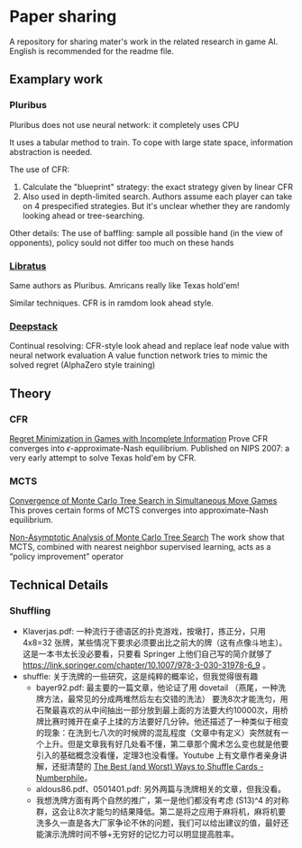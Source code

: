 # Paper sharing
A repository for sharing mater's work in the related research in game AI. English is recommended for the readme file.

## Examplary work
### Pluribus
Pluribus does not use neural network: it completely uses CPU

It uses a tabular method to train. To cope with large state space, information abstraction is needed.

The use of CFR:
1. Calculate the "blueprint" strategy: the exact strategy given by linear CFR
2. Also used in depth-limited search. Authors assume each player can take on 4 prespecified strategies. But it's unclear whether they are randomly looking ahead or tree-searching.

Other details:
The use of baffling: sample all possible hand (in the view of opponents), policy sould not differ too much on these hands 

### [Libratus](https://science.sciencemag.org/content/359/6374/418/tab-pdf)
Same authors as Pluribus. Amricans really like Texas hold'em!

Similar techniques. CFR is in ramdom look ahead style.

### [Deepstack](https://arxiv.org/pdf/1701.01724.pdf)
Continual resolving: 
CFR-style look ahead and replace leaf node value with neural network evaluation
A value function network tries to mimic the solved regret (AlphaZero style training)

## Theory
### CFR
[Regret Minimization in Games with Incomplete Information](http://poker.cs.ualberta.ca/publications/NIPS07-cfr.pdf)
Prove CFR converges into $\epsilon$-approximate-Nash equilibrium. Published on NIPS 2007: a very early attempt to solve Texas hold'em by CFR.

### MCTS
[Convergence of Monte Carlo Tree Search in Simultaneous Move Games](https://papers.nips.cc/paper/2013/file/1579779b98ce9edb98dd85606f2c119d-Paper.pdf)
This proves certain forms of MCTS converges into approximate-Nash equilibrium.

[Non-Asymptotic Analysis of Monte Carlo Tree Search](https://arxiv.org/pdf/1902.05213.pdf)
The work show that MCTS, combined with nearest neighbor supervised learning, acts as a “policy improvement” operator
## Technical Details
### Shuffling
* Klaverjas.pdf: 一种流行于德语区的扑克游戏，按墩打，拣正分，只用 4x8=32 张牌，某些情况下要求必须要出比之前大的牌（这有点像斗地主）。这是一本书太长没必要看，只要看 Springer 上他们自己写的简介就够了 https://link.springer.com/chapter/10.1007/978-3-030-31978-6_9 。
* shuffle: 关于洗牌的一些研究，这是纯粹的概率论，但我觉得很有趣
    * bayer92.pdf: 最主要的一篇文章，他论证了用 dovetail （燕尾，一种洗牌方法，最常见的分成两堆然后左右交错的洗法） 要洗8次才能洗匀，用石聚最喜欢的从中间抽出一部分放到最上面的方法要大约10000次，用桥牌比赛时摊开在桌子上揉的方法要好几分钟。他还描述了一种类似于相变的现象：在洗到七八次的时候牌的混乱程度（文章中有定义）突然就有一个上升。但是文章我有好几处看不懂，第二章那个魔术怎么变也就是他要引入的基础概念没看懂，定理3也没看懂。Youtube 上有文章作者亲身讲解，还挺清楚的 [The Best (and Worst) Ways to Shuffle Cards - Numberphile](https://www.youtube.com/watch?v=AxJubaijQbI)。
    * aldous86.pdf、0501401.pdf: 另外两篇与洗牌相关的文章，但我没看。
    * 我想洗牌方面有两个自然的推广，第一是他们都没有考虑 (S13)^4 的对称群，这会让8次才能匀的结果降低。第二是将之应用于麻将机，麻将机要洗多久一直是各大厂家争论不休的问题，我们可以给出建议的值，最好还能演示洗牌时间不够+无穷好的记忆力可以明显提高胜率。
